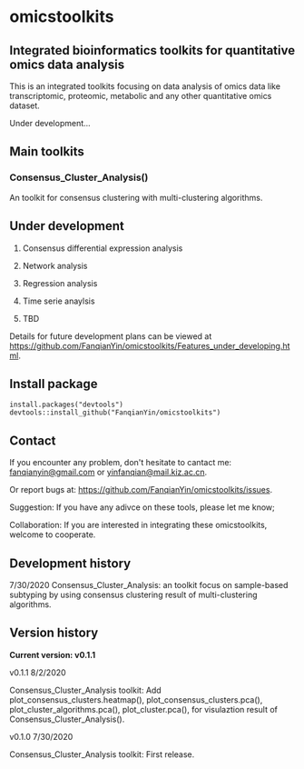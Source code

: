 # omicstoolkits
## Integrated bioinformatics toolkits for quantitative omics data analysis

This is an integrated toolkits focusing on data analysis of omics data like transcriptomic, proteomic, metabolic and any other quantitative omics dataset.

Under development...

## Main toolkits

### Consensus_Cluster_Analysis() 
An toolkit for consensus clustering with multi-clustering algorithms.

## Under development

1. Consensus differential expression analysis

2. Network analysis

3. Regression analysis

4. Time serie anaylsis

5. TBD

Details for future development plans can be viewed at https://github.com/FanqianYin/omicstoolkits/Features_under_developing.html.

## Install package

```{r}
install.packages("devtools")
devtools::install_github("FanqianYin/omicstoolkits")
```
## Contact

If you encounter any problem, don't hesitate to cantact me: fanqianyin@gmail.com or yinfanqian@mail.kiz.ac.cn.

Or report bugs at: https://github.com/FanqianYin/omicstoolkits/issues.

Suggestion: If you have   any adivce on these tools, please let me know;

Collaboration: If you are interested in integrating these omicstoolkits, welcome to cooperate.

## Development history

7/30/2020  Consensus_Cluster_Analysis: an toolkit focus on sample-based subtyping by using consensus clustering result of multi-clustering algorithms.

## Version history

**Current version: v0.1.1**

v0.1.1  8/2/2020

Consensus_Cluster_Analysis toolkit: Add plot_consensus_clusters.heatmap(), plot_consensus_clusters.pca(), plot_cluster_algorithms.pca(), plot_cluster.pca(), for visulaztion result of Consensus_Cluster_Analysis().
    
v0.1.0  7/30/2020

Consensus_Cluster_Analysis toolkit: First release.
